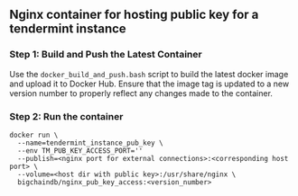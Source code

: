 <!---
Copyright © 2020 Interplanetary Database Association e.V.,
Planetmint and IPDB software contributors.
SPDX-License-Identifier: (Apache-2.0 AND CC-BY-4.0)
Code is Apache-2.0 and docs are CC-BY-4.0
--->

## Nginx container for hosting public key for a tendermint instance


### Step 1: Build and Push the Latest Container
Use the `docker_build_and_push.bash` script to build the latest docker image
and upload it to Docker Hub.
Ensure that the image tag is updated to a new version number to properly
reflect any changes made to the container.

### Step 2: Run the container

```
docker run \
  --name=tendermint_instance_pub_key \
  --env TM_PUB_KEY_ACCESS_PORT=''
  --publish=<nginx port for external connections>:<corresponding host port> \
  --volume=<host dir with public key>:/usr/share/nginx \
  bigchaindb/nginx_pub_key_access:<version_number>
```
